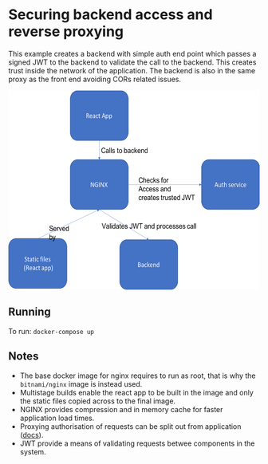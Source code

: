 # Securing backend access and reverse proxying

This example creates a backend with simple auth end point which passes a signed JWT to the backend to validate the call to the backend. This creates trust inside the network of the application. The backend is also in the same proxy as the front end avoiding CORs related issues.

<img src="./design.png" height=400>

## Running

To run:
`docker-compose up`

## Notes

* The base docker image for nginx requires to run as root, that is why the `bitnami/nginx` image is instead used.
* Multistage builds enable the react app to be built in the image and only the static files copied across to the final image.
* NGINX provides compression and in memory cache for faster application load times.
* Proxying authorisation of requests can be split out from application ([docs](https://docs.nginx.com/nginx/admin-guide/security-controls/configuring-subrequest-authentication/)).
* JWT provide a means of validating requests betwee components in the system.